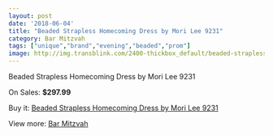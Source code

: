 ```yaml
---
layout: post
date: '2018-06-04'
title: "Beaded Strapless Homecoming Dress by Mori Lee 9231"
category: Bar Mitzvah
tags: ["unique","brand","evening","beaded","prom"]
image: http://img.transblink.com/2400-thickbox_default/beaded-strapless-homecoming-dress-by-mori-lee-9231.jpg
---
```

Beaded Strapless Homecoming Dress by Mori Lee 9231

On Sales: **$297.99**
<a href="https://www.transblink.com/en/bar-mitzvah/775-beaded-strapless-homecoming-dress-by-mori-lee-9231.html"><amp-img layout="responsive" width="600" height="600" src="//img.transblink.com/2400-thickbox_default/beaded-strapless-homecoming-dress-by-mori-lee-9231.jpg" alt="Beaded Strapless Homecoming Dress by Mori Lee 9231 0" /></a>
<a href="https://www.transblink.com/en/bar-mitzvah/775-beaded-strapless-homecoming-dress-by-mori-lee-9231.html"><amp-img layout="responsive" width="600" height="600" src="//img.transblink.com/2401-thickbox_default/beaded-strapless-homecoming-dress-by-mori-lee-9231.jpg" alt="Beaded Strapless Homecoming Dress by Mori Lee 9231 1" /></a>

Buy it: [Beaded Strapless Homecoming Dress by Mori Lee 9231](https://www.transblink.com/en/bar-mitzvah/775-beaded-strapless-homecoming-dress-by-mori-lee-9231.html "Beaded Strapless Homecoming Dress by Mori Lee 9231")

View more: [Bar Mitzvah](https://www.transblink.com/en/2-bar-mitzvah "Bar Mitzvah")